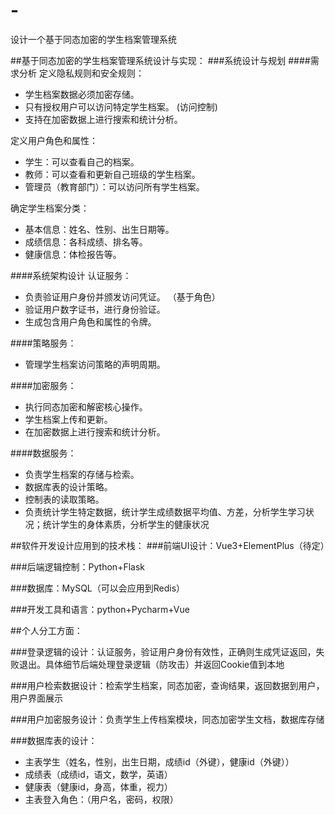 # -
设计一个基于同态加密的学生档案管理系统

##基于同态加密的学生档案管理系统设计与实现：
###系统设计与规划
####需求分析
定义隐私规则和安全规则：
  * 学生档案数据必须加密存储。
  * 只有授权用户可以访问特定学生档案。  (访问控制)
  * 支持在加密数据上进行搜索和统计分析。

定义用户角色和属性：
  * 学生：可以查看自己的档案。
  * 教师：可以查看和更新自己班级的学生档案。
  * 管理员（教育部门）：可以访问所有学生档案。

确定学生档案分类：
  * 基本信息：姓名、性别、出生日期等。
  * 成绩信息：各科成绩、排名等。
  * 健康信息：体检报告等。

####系统架构设计
认证服务：
  * 负责验证用户身份并颁发访问凭证。 （基于角色）
  * 验证用户数字证书，进行身份验证。
  * 生成包含用户角色和属性的令牌。

####策略服务：
  * 管理学生档案访问策略的声明周期。

####加密服务：
  * 执行同态加密和解密核心操作。
  * 学生档案上传和更新。
  * 在加密数据上进行搜索和统计分析。
    
####数据服务：
  * 负责学生档案的存储与检索。
  * 数据库表的设计策略。
  * 控制表的读取策略。
  * 负责统计学生特定数据，统计学生成绩数据平均值、方差，分析学生学习状况；统计学生的身体素质，分析学生的健康状况

##软件开发设计应用到的技术栈：
###前端UI设计：Vue3+ElementPlus（待定）

###后端逻辑控制：Python+Flask

###数据库：MySQL（可以会应用到Redis）

###开发工具和语言：python+Pycharm+Vue

##个人分工方面：

###登录逻辑的设计：认证服务，验证用户身份有效性，正确则生成凭证返回，失败退出。具体细节后端处理登录逻辑（防攻击）并返回Cookie值到本地

###用户检索数据设计：检索学生档案，同态加密，查询结果，返回数据到用户，用户界面展示

###用户加密服务设计：负责学生上传档案模块，同态加密学生文档，数据库存储

###数据库表的设计：
  * 主表学生（姓名，性别，出生日期，成绩id（外键），健康id（外键））
  * 成绩表（成绩id，语文，数学，英语）
  * 健康表（健康id，身高，体重，视力）
  * 主表登入角色：（用户名，密码，权限）
